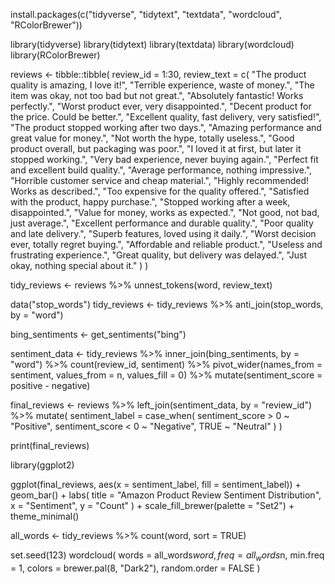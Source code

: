 install.packages(c("tidyverse", "tidytext", "textdata", "wordcloud", "RColorBrewer"))

library(tidyverse)
library(tidytext)
library(textdata)
library(wordcloud)
library(RColorBrewer)


reviews <- tibble::tibble(
  review_id = 1:30,
  review_text = c(
    "The product quality is amazing, I love it!",
    "Terrible experience, waste of money.",
    "The item was okay, not too bad but not great.",
    "Absolutely fantastic! Works perfectly.",
    "Worst product ever, very disappointed.",
    "Decent product for the price. Could be better.",
    "Excellent quality, fast delivery, very satisfied!",
    "The product stopped working after two days.",
    "Amazing performance and great value for money.",
    "Not worth the hype, totally useless.",
    "Good product overall, but packaging was poor.",
    "I loved it at first, but later it stopped working.",
    "Very bad experience, never buying again.",
    "Perfect fit and excellent build quality.",
    "Average performance, nothing impressive.",
    "Horrible customer service and cheap material.",
    "Highly recommended! Works as described.",
    "Too expensive for the quality offered.",
    "Satisfied with the product, happy purchase.",
    "Stopped working after a week, disappointed.",
    "Value for money, works as expected.",
    "Not good, not bad, just average.",
    "Excellent performance and durable quality.",
    "Poor quality and late delivery.",
    "Superb features, loved using it daily.",
    "Worst decision ever, totally regret buying.",
    "Affordable and reliable product.",
    "Useless and frustrating experience.",
    "Great quality, but delivery was delayed.",
    "Just okay, nothing special about it."
  )
)


tidy_reviews <- reviews %>%
  unnest_tokens(word, review_text)


data("stop_words")
tidy_reviews <- tidy_reviews %>%
  anti_join(stop_words, by = "word")


bing_sentiments <- get_sentiments("bing")

sentiment_data <- tidy_reviews %>%
  inner_join(bing_sentiments, by = "word") %>%
  count(review_id, sentiment) %>%
  pivot_wider(names_from = sentiment, values_from = n, values_fill = 0) %>%
  mutate(sentiment_score = positive - negative)


final_reviews <- reviews %>%
  left_join(sentiment_data, by = "review_id") %>%
  mutate(
    sentiment_label = case_when(
      sentiment_score > 0 ~ "Positive",
      sentiment_score < 0 ~ "Negative",
      TRUE ~ "Neutral"
    )
  )

print(final_reviews)


library(ggplot2)

ggplot(final_reviews, aes(x = sentiment_label, fill = sentiment_label)) +
  geom_bar() +
  labs(
    title = "Amazon Product Review Sentiment Distribution",
    x = "Sentiment",
    y = "Count"
  ) +
  scale_fill_brewer(palette = "Set2") +
  theme_minimal()


all_words <- tidy_reviews %>%
  count(word, sort = TRUE)

set.seed(123)
wordcloud(
  words = all_words$word,
  freq = all_words$n,
  min.freq = 1,
  colors = brewer.pal(8, "Dark2"),
  random.order = FALSE
)


